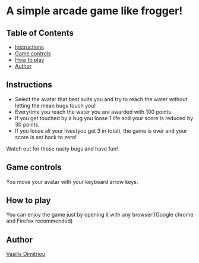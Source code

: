 # A simple arcade game like frogger! 

## Table of Contents

* [Instructions](#instructions)
* [Game controls](#Game_controls)
* [How to play](#How_to_play)
* [Author](#Author)

## Instructions

* Select the avatar that best suits you and try to reach the water without letting the mean bugs touch you!
* Everytime you reach the water you are awarded with 100 points.
* If you get touched by a bug you loose 1 life and your score is reduced by 30 points. 
* If you loose all your lives(you get 3 in total), the game is over and your score is set back to zero!

Watch out for those nasty bugs and have fun!

## Game controls

You move your avatar with your keyboard arrow keys.


## How to play

You can enjoy the game just by opening it with any browser!(Google chrome and Firefox recommended)

## Author

[Vasilis Dimitriou](https://github.com/Vasilisdm)


